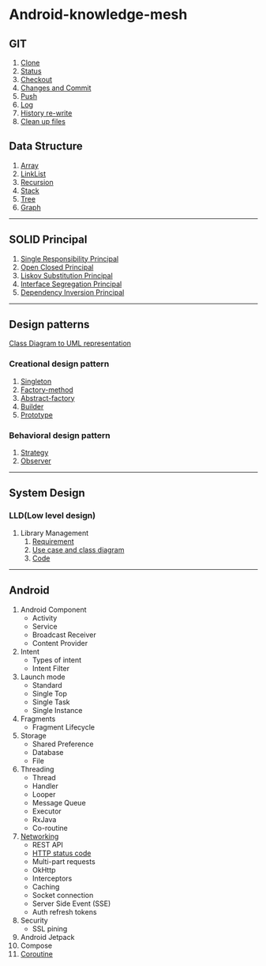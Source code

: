 # Android-knowledge-mesh

## GIT
1. [Clone](/git/git.md#clone)
2. [Status](/git/git.md#status)
3. [Checkout](/git/git.md#checkout)
4. [Changes and Commit](/git/git.md#changes-and-commit)
5. [Push](/git/git.md#Push)
6. [Log](/git/git.md#Log)
7. [History re-write](/git/git.md#History-re-write)
8. [Clean up files](/git/git.md#Clean-up-files)

## Data Structure

1. [Array](data_structure/src/main/java/array/array.md)
2. [LinkList](data_structure/src/main/java/linklist/linklist.md)
3. [Recursion](data_structure/src/main/java/recursion/recursion.md)
4. [Stack](data_structure/src/main/java/stack/stack.md)
5. [Tree](data_structure/src/main/java/tree/tree.md)
6. [Graph](data_structure/src/main/java/graph/graph.md)

---

## SOLID Principal

1. [Single Responsibility Principal](solid_principal/single_responsibility_principal.md)
2. [Open Closed Principal](solid_principal/open_closed_principal.md)
3. [Liskov Substitution Principal](solid_principal/liskov_substitution_principal.md)
4. [Interface Segregation Principal](solid_principal/interface_segregation_principal.md)
5. [Dependency Inversion Principal](solid_principal/dependency_inversion_principal.md)

---

## Design patterns

[Class Diagram to UML representation](design_patterns/class_uml/class_uml_relationship.md) 

### Creational design pattern

1. [Singleton](design_patterns/creational/singletone/singletone.md)
2. [Factory-method](design_patterns/creational/factory/factory_method.md)
3. [Abstract-factory](design_patterns/creational/abstract_factory/abstract_factory.md)
4. [Builder](design_patterns/creational/builder/builder.md)
5. [Prototype](design_patterns/creational/prototype/prototype.md)

### Behavioral design pattern
1. [Strategy](design_patterns/behavioral/strategy/strategy.md)
2. [Observer](design_patterns/behavioral/observer/observer.md)
---

## System Design

### LLD(Low level design)

1. Library Management
    1. [Requirement](system_design/lld/library_management/requirment.md)
    2. [Use case and class diagram](system_design/lld/library_management/usercase_class_diagram.md)
    3. [Code](system_design/lld/library_management/code.md)

---
## Android
1. Android Component
   - Activity
   - Service
   - Broadcast Receiver
   - Content Provider
2. Intent
   - Types of intent
   - Intent Filter
3. Launch mode
   - Standard
   - Single Top
   - Single Task
   - Single Instance
4. Fragments
   - Fragment Lifecycle
5. Storage
   - Shared Preference
   - Database
   - File
6. Threading
   - Thread
   - Handler
   - Looper
   - Message Queue
   - Executor
   - RxJava
   - Co-routine
7. [Networking](android/src/main/kotlin/networking/networking.md)
   - REST API
   - [HTTP status code](android/src/main/kotlin/networking/networking.md#http-status-code)
   - Multi-part requests
   - OkHttp
   - Interceptors
   - Caching
   - Socket connection
   - Server Side Event (SSE)
   - Auth refresh tokens
8. Security 
   - SSL pining  
9. Android Jetpack
10. Compose
11. [Coroutine](android/src/main/kotlin/coroutine/coroutine.md)

